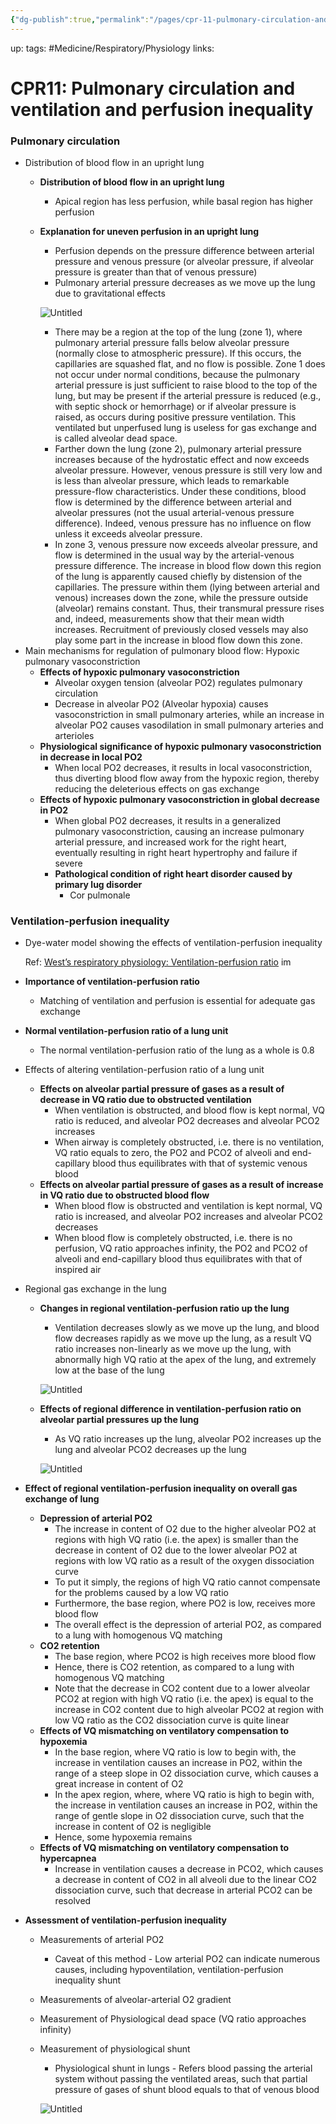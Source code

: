 ```yaml
---
{"dg-publish":true,"permalink":"/pages/cpr-11-pulmonary-circulation-and-ventilation-and-pe-5d52baf942e0443a8725e84d60c28d77/","dgHomeLink":true,"dgPassFrontmatter":false}
---
```


up:
tags: #Medicine/Respiratory/Physiology 
links:
# CPR11: Pulmonary circulation and ventilation and perfusion inequality

### Pulmonary circulation

- Distribution of blood flow in an upright lung
    - **Distribution of blood flow in an upright lung**
        - Apical region has less perfusion, while basal region has higher perfusion
    - **Explanation for uneven perfusion in an upright lung**
        - Perfusion depends on the pressure difference between arterial pressure and venous pressure (or alveolar pressure, if alveolar pressure is greater than that of venous pressure)
        - Pulmonary arterial pressure decreases as we move up the lung due to gravitational effects
        
        ![Untitled](CPR11%20Pulmonary%20circulation%20and%20ventilation%20and%20pe%205d52baf942e0443a8725e84d60c28d77/Untitled.png)
        
        - There may be a region at the top of the lung (zone 1), where pulmonary arterial pressure falls below alveolar pressure (normally close to atmospheric pressure). If this occurs, the capillaries are squashed flat, and no flow is possible. Zone 1 does not occur under normal conditions, because the pulmonary arterial pressure is just sufficient to raise blood to the top of the lung, but may be present if the arterial pressure is reduced (e.g., with septic shock or hemorrhage) or if alveolar pressure is raised, as occurs during positive pressure ventilation. This ventilated but unperfused lung is useless for gas exchange and is called alveolar dead space.
        - Farther down the lung (zone 2), pulmonary arterial pressure increases because of the hydrostatic effect and now exceeds alveolar pressure. However, venous pressure is still very low and is less than alveolar pressure, which leads to remarkable pressure-flow characteristics. Under these conditions, blood flow is determined by the difference between arterial and alveolar pressures (not the usual arterial-venous pressure difference). Indeed, venous pressure has no influence on flow unless it exceeds alveolar pressure.
        - In zone 3, venous pressure now exceeds alveolar pressure, and flow is determined in the usual way by the arterial-venous pressure difference. The increase in blood flow down this region of the lung is apparently caused chiefly by distension of the capillaries. The pressure within them (lying between arterial and venous) increases down the zone, while the pressure outside (alveolar) remains constant. Thus, their transmural pressure rises and, indeed, measurements show that their mean width increases. Recruitment of previously closed vessels may also play some part in the increase in blood flow down this zone.
- Main mechanisms for regulation of pulmonary blood flow: Hypoxic pulmonary vasoconstriction
    - **Effects of hypoxic pulmonary vasoconstriction**
        - Alveolar oxygen tension (alveolar PO2) regulates pulmonary circulation
        - Decrease in alveolar PO2 (Alveolar hypoxia) causes vasoconstriction in small pulmonary arteries, while an increase in alveolar PO2 causes vasodilation in small pulmonary arteries and arterioles
    - **Physiological significance of hypoxic pulmonary vasoconstriction in decrease in local PO2**
        - When local PO2 decreases, it results in local vasoconstriction, thus diverting blood flow away from the hypoxic region, thereby reducing the deleterious effects on gas exchange
    - **Effects of hypoxic pulmonary vasoconstriction in global decrease in PO2**
        - When global PO2 decreases, it results in a generalized pulmonary vasoconstriction, causing an increase pulmonary arterial pressure, and increased work for the right heart, eventually resulting in right heart hypertrophy and failure if severe
        - **Pathological condition of right heart disorder caused by primary lug disorder**
            - Cor pulmonale

### Ventilation-perfusion inequality

- Dye-water model showing the effects of ventilation-perfusion inequality
    
    Ref: [West’s respiratory physiology: Ventilation-perfusion ratio](https://www.notion.so/West-s-respiratory-physiology-Ventilation-perfusion-ratio-0ba385674c67427a8761172558c29435) im
    
- **Importance of ventilation-perfusion ratio**
    - Matching of ventilation and perfusion is essential for adequate gas exchange
- **Normal ventilation-perfusion ratio of a lung unit**
    - The normal ventilation-perfusion ratio of the lung as a whole is 0.8
- Effects of altering ventilation-perfusion ratio of a lung unit
    - **Effects on alveolar partial pressure of gases as a result of decrease in VQ ratio due to obstructed ventilation**
        - When ventilation is obstructed, and blood flow is kept normal, VQ ratio is reduced, and alveolar PO2 decreases and alveolar PCO2 increases
        - When airway is completely obstructed, i.e. there is no ventilation, VQ ratio equals to zero, the PO2 and PCO2 of alveoli and end-capillary blood thus equilibrates with that of systemic venous blood
    - **Effects on alveolar partial pressure of gases as a result of increase in VQ ratio due to obstructed blood flow**
        - When blood flow is obstructed and ventilation is kept normal, VQ ratio is increased, and alveolar PO2 increases and alveolar PCO2 decreases
        - When blood flow is completely obstructed, i.e. there is no perfusion, VQ ratio approaches infinity, the PO2 and PCO2 of alveoli and end-capillary blood thus equilibrates with that of inspired air
- Regional gas exchange in the lung
    - **Changes in regional ventilation-perfusion ratio up the lung**
        - Ventilation decreases slowly as we move up the lung, and blood flow decreases rapidly as we move up the lung, as a result VQ ratio increases non-linearly as we move up the lung, with abnormally high VQ ratio at the apex of the lung, and extremely low at the base of the lung
        
        ![Untitled](CPR11%20Pulmonary%20circulation%20and%20ventilation%20and%20pe%205d52baf942e0443a8725e84d60c28d77/Untitled%201.png)
        
    - **Effects of regional difference in ventilation-perfusion ratio on alveolar partial pressures up the lung**
        - As VQ ratio increases up the lung, alveolar PO2 increases up the lung and alveolar PCO2 decreases up the lung
        
        ![Untitled](CPR11%20Pulmonary%20circulation%20and%20ventilation%20and%20pe%205d52baf942e0443a8725e84d60c28d77/Untitled%202.png)
        
- **Effect of regional ventilation-perfusion inequality on overall gas exchange of lung**
    - **Depression of arterial PO2**
        - The increase in content of O2 due to the higher alveolar PO2 at regions with high VQ ratio (i.e. the apex) is smaller than the decrease in content of O2 due to the lower alveolar PO2 at regions with low VQ ratio as a result of the oxygen dissociation curve
        - To put it simply, the regions of high VQ ratio cannot compensate for the problems caused by a low VQ ratio
        - Furthermore, the base region, where PO2 is low, receives more blood flow
        - The overall effect is the depression of arterial PO2, as compared to a lung with homogenous VQ matching
    - **CO2 retention**
        - The base region, where PCO2 is high receives more blood flow
        - Hence, there is CO2 retention, as compared to a lung with homogenous VQ matching
        - Note that the decrease in CO2 content due to a lower alveolar PCO2 at region with high VQ ratio (i.e. the apex) is equal to the increase in CO2 content due to high alveolar PCO2 at region with low VQ ratio as the CO2 dissociation curve is quite linear
    - **Effects of VQ mismatching on ventilatory compensation to hypoxemia**
        - In the base region, where VQ ratio is low to begin with, the increase in ventilation causes an increase in PO2, within the range of a steep slope in O2 dissociation curve, which causes a great increase in content of O2
        - In the apex region, where, where VQ ratio is high to begin with, the increase in ventilation causes an increase in PO2, within the range of gentle slope in O2 dissociation curve, such that the increase in content of O2 is negligible
        - Hence, some hypoxemia remains
    - **Effects of VQ mismatching on ventilatory compensation to hypercapnea**
        - Increase in ventilation causes a decrease in PCO2, which causes a decrease in content of CO2 in all alveoli due to the linear CO2 dissociation curve, such that decrease in arterial PCO2 can be resolved
- **Assessment of ventilation-perfusion inequality**
    - Measurements of arterial PO2
        - Caveat of this method - Low arterial PO2 can indicate numerous causes, including hypoventilation, ventilation-perfusion inequality shunt
    - Measurements of alveolar-arterial O2 gradient
    - Measurement of Physiological dead space (VQ ratio approaches infinity)
    - Measurement of physiological shunt
        - Physiological shunt in lungs - Refers blood passing the arterial system without passing the ventilated areas, such that partial pressure of gases of shunt blood equals to that of venous blood
        
        ![Untitled](CPR11%20Pulmonary%20circulation%20and%20ventilation%20and%20pe%205d52baf942e0443a8725e84d60c28d77/Untitled%203.png)
